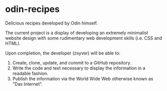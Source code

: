 # odin-recipes
Delicious recipes developed by Odin himself.

The current project is a display of developing an extremely minimalist website design with some rudimentary web development skills (i.e. CSS and HTML).

Upon completion, the developer (zsyver) will be able to:

1. Create, clone, update, and commit to a GitHub repository.
2. Write the code and text necessary to display the information in a readable fashion.
3. Publish the information via the World Wide Web otherwise known as "Das Internet".

